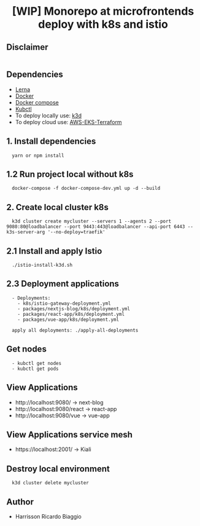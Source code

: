 <h1 align="center">[WIP] Monorepo at microfrontends deploy with k8s and istio</h1>

## Disclaimer
```

```


## Dependencies
- [Lerna](https://lerna.js.org/)
- [Docker](https://www.docker.com/products/docker-desktop)
- [Docker compose](https://docs.docker.com/compose/install/)
- [Kubctl](https://kubernetes.io/docs/tasks/tools/)
- To deploy locally use: [k3d](https://k3d.io/)
- To deploy cloud use: [AWS-EKS-Terraform](https://github.com/hawkz94/eks-terraform-k8s)

## 1. Install dependencies
```
  yarn or npm install
```

## 1.2 Run project local without k8s
```
  docker-compose -f docker-compose-dev.yml up -d --build
```

## 2. Create local cluster k8s
```
  k3d cluster create mycluster --servers 1 --agents 2 --port 9080:80@loadbalancer --port 9443:443@loadbalancer --api-port 6443 --k3s-server-arg '--no-deploy=traefik'
```

## 2.1 Install and apply Istio
```
  ./istio-install-k3d.sh
```

## 2.3 Deployment applications
```
  - Deployments:
    - k8s/istio-gateway-deployment.yml
    - packages/nextjs-blog/k8s/deployment.yml
    - packages/react-app/k8s/deployment.yml
    - packages/vue-app/k8s/deployment.yml
```

```
  apply all deployments: ./apply-all-deployments
```



## Get nodes
```
  - kubctl get nodes
  - kubctl get pods
```

## View Applications
  - http://localhost:9080/ -> next-blog
  - http://localhost:9080/react -> react-app
  - http://localhost:9080/vue -> vue-app

## View Applications service mesh
  - https://localhost:2001/ -> Kiali

## Destroy local environment
```
  k3d cluster delete mycluster
```

## Author
- Harrisson Ricardo Biaggio
